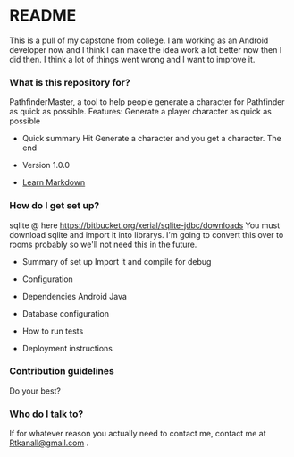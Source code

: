 # README #
This is a pull of my capstone from college. I am working as an Android developer now and I think I can make the idea work
a lot better now then I did then. I think a lot of things went wrong and I want to improve it.  
### What is this repository for? ###
PathfinderMaster, a tool to help people generate a character for Pathfinder as quick as possible.
Features: 
	Generate a player character as quick as possible

* Quick summary
	Hit Generate a character and you get a character. The end
* Version
	1.0.0
	
* [Learn Markdown](https://bitbucket.org/tutorials/markdowndemo)

### How do I get set up? ###

sqlite @ here https://bitbucket.org/xerial/sqlite-jdbc/downloads
	You must download sqlite and import it into librarys. I'm going to convert this over to rooms probably so we'll not
	need this in the future.
	
* Summary of set up
	Import it and compile for debug
	
* Configuration
	
* Dependencies
	Android
	Java	
	
* Database configuration
	
* How to run tests

* Deployment instructions

### Contribution guidelines ###

Do your best? 


### Who do I talk to? ###
If for whatever reason you actually need to contact me, contact me at Rtkanall@gmail.com .